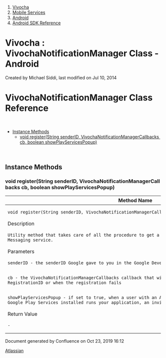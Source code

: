 1.  [Vivocha](index.html)
2.  [Mobile Services](Mobile-Services_1048602.html)
3.  [Android](Android_5079113.html)
4.  [Android SDK Reference](Android-SDK-Reference_1048613.html)

<span id="title-text"> Vivocha : VivochaNotificationManager Class - Android </span>
===================================================================================

Created by <span class="author"> Michael Siddi</span>, last modified on
Jul 10, 2014

**VivochaNotificationManager Class Reference**
==============================================

 

-   [Instance
    Methods](#VivochaNotificationManagerClass-Android-InstanceMethods)
    -   [void register(String senderID, VivochaNotificationManagerCallbacks cb, boolean showPlayServicesPopup)](#VivochaNotificationManagerClass-Android-voidregister(StringsenderID,VivochaNotificationManagerCallbackscb,booleanshowPlayServicesPopup))

  

 

**Instance Methods**
--------------------

### <span class="s1">void</span><span class="s2"> </span>register<span class="s2">(</span>String<span class="s2"> </span><span class="s3">senderID</span><span class="s4">,</span><span class="s2"> </span>VivochaNotificationManagerCallbacks<span class="s2"> </span><span class="s3">cb</span><span class="s4">,</span><span class="s2"> </span><span class="s1">boolean</span><span class="s2"> </span><span class="s3">showPlayServicesPopup</span><span class="s2">)</span>

<table>
<colgroup>
<col style="width: 100%" />
</colgroup>
<thead>
<tr class="header">
<th>Method Name</th>
</tr>
</thead>
<tbody>
<tr class="odd">
<td><pre class="p1"><code>void register(String senderID, VivochaNotificationManagerCallbacks cb, boolean showPlayServicesPopup)</code></pre></td>
</tr>
<tr class="even">
<td>Description</td>
</tr>
<tr class="odd">
<td><pre class="p1"><code>Utility method that takes care of all the procedure to get a RegistrationID from the Google Cloud Messaging service.</code></pre></td>
</tr>
<tr class="even">
<td>Parameters</td>
</tr>
<tr class="odd">
<td><pre class="p1"><code>senderID - the senderID Google gave to you in the Google Developer Console (a.k.a. Project Number)</code></pre></td>
</tr>
<tr class="even">
<td><pre><code>cb - the VivochaNotificationManagerCallbacks callback that will be fired when the GCM returns a RegistrationID or when the registration fails</code></pre></td>
</tr>
<tr class="odd">
<td><pre><code>showPlayServicesPopup - if set to true, when a user with an Android phone that doesn&#39;t have the Google Play Services installed runs your application, an invitation to install them will be shown.</code></pre></td>
</tr>
<tr class="even">
<td>Return Value</td>
</tr>
<tr class="odd">
<td><pre><code>-</code></pre></td>
</tr>
</tbody>
</table>

Document generated by Confluence on Oct 23, 2019 16:12

[Atlassian](http://www.atlassian.com/)
